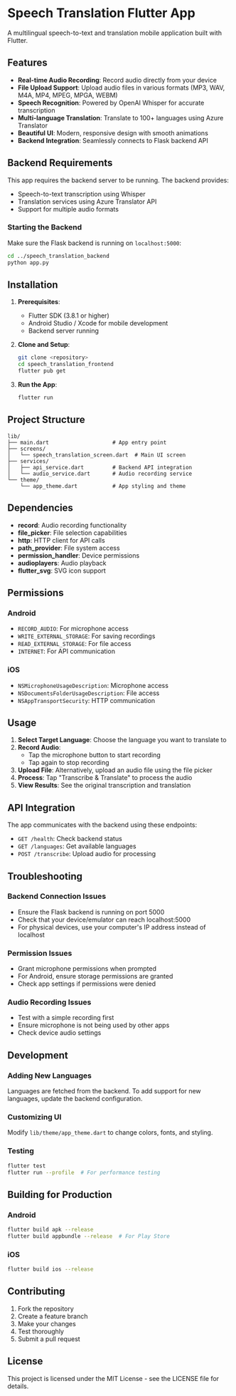 # Speech Translation Flutter App

A multilingual speech-to-text and translation mobile application built with Flutter.

## Features

- **Real-time Audio Recording**: Record audio directly from your device
- **File Upload Support**: Upload audio files in various formats (MP3, WAV, M4A, MP4, MPEG, MPGA, WEBM)
- **Speech Recognition**: Powered by OpenAI Whisper for accurate transcription
- **Multi-language Translation**: Translate to 100+ languages using Azure Translator
- **Beautiful UI**: Modern, responsive design with smooth animations
- **Backend Integration**: Seamlessly connects to Flask backend API

## Backend Requirements

This app requires the backend server to be running. The backend provides:
- Speech-to-text transcription using Whisper
- Translation services using Azure Translator API
- Support for multiple audio formats

### Starting the Backend

Make sure the Flask backend is running on `localhost:5000`:

```bash
cd ../speech_translation_backend
python app.py
```

## Installation

1. **Prerequisites**:
   - Flutter SDK (3.8.1 or higher)
   - Android Studio / Xcode for mobile development
   - Backend server running

2. **Clone and Setup**:
   ```bash
   git clone <repository>
   cd speech_translation_frontend
   flutter pub get
   ```

3. **Run the App**:
   ```bash
   flutter run
   ```

## Project Structure

```
lib/
├── main.dart                    # App entry point
├── screens/
│   └── speech_translation_screen.dart  # Main UI screen
├── services/
│   ├── api_service.dart         # Backend API integration
│   └── audio_service.dart       # Audio recording service
└── theme/
    └── app_theme.dart           # App styling and theme
```

## Dependencies

- **record**: Audio recording functionality
- **file_picker**: File selection capabilities
- **http**: HTTP client for API calls
- **path_provider**: File system access
- **permission_handler**: Device permissions
- **audioplayers**: Audio playback
- **flutter_svg**: SVG icon support

## Permissions

### Android
- `RECORD_AUDIO`: For microphone access
- `WRITE_EXTERNAL_STORAGE`: For saving recordings
- `READ_EXTERNAL_STORAGE`: For file access
- `INTERNET`: For API communication

### iOS
- `NSMicrophoneUsageDescription`: Microphone access
- `NSDocumentsFolderUsageDescription`: File access
- `NSAppTransportSecurity`: HTTP communication

## Usage

1. **Select Target Language**: Choose the language you want to translate to
2. **Record Audio**: 
   - Tap the microphone button to start recording
   - Tap again to stop recording
3. **Upload File**: Alternatively, upload an audio file using the file picker
4. **Process**: Tap "Transcribe & Translate" to process the audio
5. **View Results**: See the original transcription and translation

## API Integration

The app communicates with the backend using these endpoints:

- `GET /health`: Check backend status
- `GET /languages`: Get available languages
- `POST /transcribe`: Upload audio for processing

## Troubleshooting

### Backend Connection Issues
- Ensure the Flask backend is running on port 5000
- Check that your device/emulator can reach localhost:5000
- For physical devices, use your computer's IP address instead of localhost

### Permission Issues
- Grant microphone permissions when prompted
- For Android, ensure storage permissions are granted
- Check app settings if permissions were denied

### Audio Recording Issues
- Test with a simple recording first
- Ensure microphone is not being used by other apps
- Check device audio settings

## Development

### Adding New Languages
Languages are fetched from the backend. To add support for new languages, update the backend configuration.

### Customizing UI
Modify `lib/theme/app_theme.dart` to change colors, fonts, and styling.

### Testing
```bash
flutter test
flutter run --profile  # For performance testing
```

## Building for Production

### Android
```bash
flutter build apk --release
flutter build appbundle --release  # For Play Store
```

### iOS
```bash
flutter build ios --release
```

## Contributing

1. Fork the repository
2. Create a feature branch
3. Make your changes
4. Test thoroughly
5. Submit a pull request

## License

This project is licensed under the MIT License - see the LICENSE file for details.

